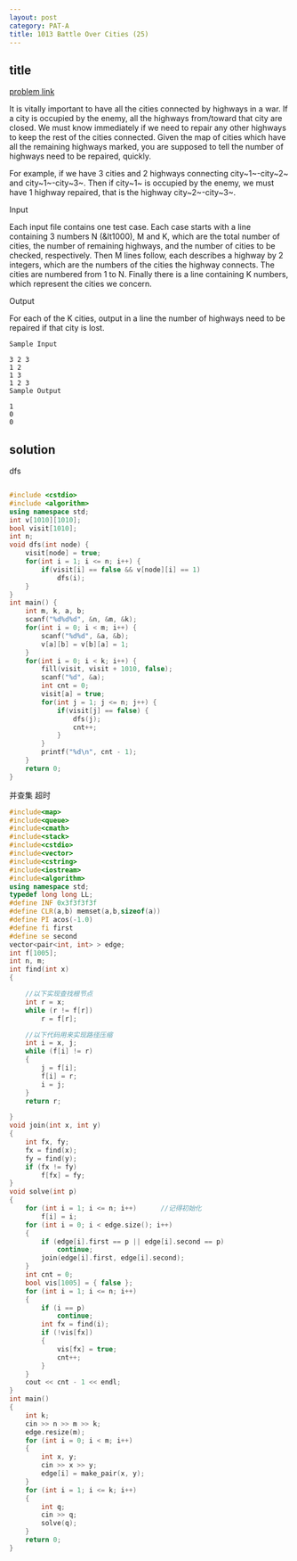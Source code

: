```yaml
---
layout: post
category: PAT-A
title: 1013 Battle Over Cities (25)
---
```


## title
[problem link](https://pintia.cn/problem-sets/994805342720868352/problems/994805500414115840)

It is vitally important to have all the cities connected by highways in a war. If a city is occupied by the enemy, all the highways from/toward that city are closed. We must know immediately if we need to repair any other highways to keep the rest of the cities connected. Given the map of cities which have all the remaining highways marked, you are supposed to tell the number of highways need to be repaired, quickly.

For example, if we have 3 cities and 2 highways connecting city~1~-city~2~ and city~1~-city~3~. Then if city~1~ is occupied by the enemy, we must have 1 highway repaired, that is the highway city~2~-city~3~.

Input

Each input file contains one test case. Each case starts with a line containing 3 numbers N (&lt1000), M and K, which are the total number of cities, the number of remaining highways, and the number of cities to be checked, respectively. Then M lines follow, each describes a highway by 2 integers, which are the numbers of the cities the highway connects. The cities are numbered from 1 to N. Finally there is a line containing K numbers, which represent the cities we concern.

Output

For each of the K cities, output in a line the number of highways need to be repaired if that city is lost.

	Sample Input
	
	3 2 3
	1 2
	1 3
	1 2 3
	Sample Output
	
	1
	0
	0

## solution

dfs
```c++

#include <cstdio>
#include <algorithm>
using namespace std;
int v[1010][1010];
bool visit[1010];
int n;
void dfs(int node) {
    visit[node] = true;
    for(int i = 1; i <= n; i++) {
        if(visit[i] == false && v[node][i] == 1)
            dfs(i);
    }
}
int main() {
    int m, k, a, b;
    scanf("%d%d%d", &n, &m, &k);
    for(int i = 0; i < m; i++) {
        scanf("%d%d", &a, &b);
        v[a][b] = v[b][a] = 1;
    }
    for(int i = 0; i < k; i++) {
        fill(visit, visit + 1010, false);
        scanf("%d", &a);
        int cnt = 0;
        visit[a] = true;
        for(int j = 1; j <= n; j++) {
            if(visit[j] == false) {
                dfs(j);
                cnt++;
            }
        }
        printf("%d\n", cnt - 1);
    }
    return 0;
}
```

并查集 超时
```c++
#include<map>
#include<queue>
#include<cmath>
#include<stack>
#include<cstdio>
#include<vector>
#include<cstring>
#include<iostream>
#include<algorithm>
using namespace std;
typedef long long LL;
#define INF 0x3f3f3f3f
#define CLR(a,b) memset(a,b,sizeof(a))
#define PI acos(-1.0)
#define fi first
#define se second
vector<pair<int, int> > edge;
int f[1005];
int n, m;
int find(int x)
{

	//以下实现查找根节点
	int r = x;
	while (r != f[r])
		r = f[r];

	//以下代码用来实现路径压缩
	int i = x, j;
	while (f[i] != r)
	{
		j = f[i];
		f[i] = r;
		i = j;
	}
	return r;

}
void join(int x, int y)
{
	int fx, fy;
	fx = find(x);
	fy = find(y);
	if (fx != fy)
		f[fx] = fy;
}
void solve(int p)
{
	for (int i = 1; i <= n; i++)      //记得初始化 
		f[i] = i;
	for (int i = 0; i < edge.size(); i++)
	{
		if (edge[i].first == p || edge[i].second == p)
			continue;
		join(edge[i].first, edge[i].second);
	}
	int cnt = 0;
	bool vis[1005] = { false };
	for (int i = 1; i <= n; i++)
	{
		if (i == p)
			continue;
		int fx = find(i);
		if (!vis[fx])
		{
			vis[fx] = true;
			cnt++;
		}
	}
	cout << cnt - 1 << endl;
}
int main()
{
	int k;
	cin >> n >> m >> k;
	edge.resize(m);
	for (int i = 0; i < m; i++)
	{
		int x, y;
		cin >> x >> y;
		edge[i] = make_pair(x, y);
	}
	for (int i = 1; i <= k; i++)
	{
		int q;
		cin >> q;
		solve(q);
	}
	return 0;
}
```